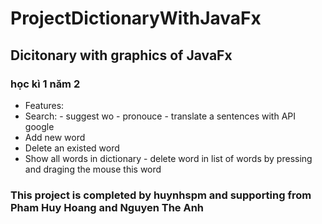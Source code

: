 # ProjectDictionaryWithJavaFx

## Dicitonary with graphics of JavaFx
### học kì 1 năm 2
- Features:
- Search:
       - suggest wo
       - pronouce
       - translate a sentences with API google
- Add new word
- Delete an existed word
- Show all words in dictionary
       - delete word in list of words by pressing and draging the mouse this word
       

### This project is completed by huynhspm and supporting from Pham Huy Hoang and Nguyen The Anh
